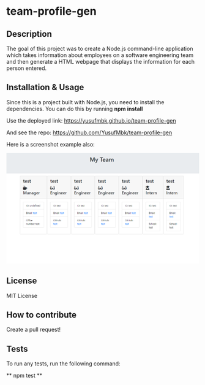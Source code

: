 # team-profile-gen

## Description

The goal of this project was to create a Node.js command-line application which takes information about employees on a software engineering team and then generate a HTML webpage that displays the information for each person entered.

## Installation & Usage

Since this is a project built with Node.js, you need to install the dependencies. You can do this by running **npm install**

Use the deployed link: https://yusufmbk.github.io/team-profile-gen

And see the repo: https://github.com/YusufMbk/team-profile-gen

Here is a screenshot example also:

![screenshot of the deployed page](https://raw.githubusercontent.com/YusufMbk/team-profile-gen/main/screenshot.png)

## License

MIT License

## How to contribute

Create a pull request!

## Tests

To run any tests, run the following command:

** npm test **

